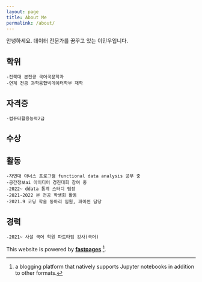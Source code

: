 ```yaml
---
layout: page
title: About Me
permalink: /about/
---
```

안녕하세요. 데이터 전문가를 꿈꾸고 있는 이민우입니다.

## 학위
    -전북대 본전공 국어국문학과
    -연계 전공 과학융합빅데이터학부 재학

## 자격증
    -컴퓨터활용능력2급

## 수상

## 활동
    -자연대 아너스 프로그램 functional data analysis 공부 중
    -공간정보ai 아이디어 경진대회 참여 중
    -2022~ ddata 통계 스터디 팀장  
    -2021~2022 본 전공 학생회 활동
    -2021.9 코딩 학술 동아리 임원, 파이썬 담당  

## 경력
    -2021~ 사설 국어 학원 파트타임 강사(국어)

This website is powered by **[fastpages](https://github.com/fastai/fastpages)** [^1].



[^1]:a blogging platform that natively supports Jupyter notebooks in addition to other formats.

